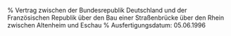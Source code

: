 % Vertrag zwischen der Bundesrepublik Deutschland und der Französischen Republik über den Bau einer Straßenbrücke über den Rhein zwischen Altenheim und Eschau
% Ausfertigungsdatum: 05.06.1996
 
